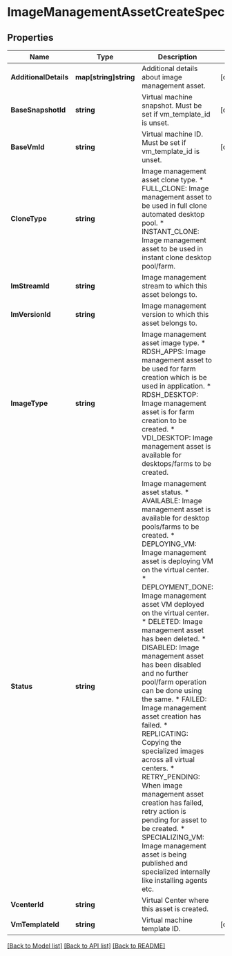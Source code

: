 # ImageManagementAssetCreateSpec

## Properties

Name | Type | Description | Notes
------------ | ------------- | ------------- | -------------
**AdditionalDetails** | **map[string]string** | Additional details about image management asset. | [optional] 
**BaseSnapshotId** | **string** | Virtual machine snapshot. Must be set if vm_template_id is unset. | [optional] 
**BaseVmId** | **string** | Virtual machine ID. Must be set if vm_template_id is unset. | [optional] 
**CloneType** | **string** | Image management asset clone type. * FULL_CLONE: Image management asset to be used in full clone automated desktop pool. * INSTANT_CLONE: Image management asset to be used in instant clone desktop pool/farm. | 
**ImStreamId** | **string** | Image management stream to which this asset belongs to. | 
**ImVersionId** | **string** | Image management version to which this asset belongs to. | 
**ImageType** | **string** | Image management asset image type. * RDSH_APPS: Image management asset to be used for farm creation which is be used in application. * RDSH_DESKTOP: Image management asset is for farm creation to be created. * VDI_DESKTOP: Image management asset is available for desktops/farms to be created. | 
**Status** | **string** | Image management asset status. * AVAILABLE: Image management asset is available for desktop pools/farms to be created. * DEPLOYING_VM: Image management asset is deploying VM on the virtual center. * DEPLOYMENT_DONE: Image management asset VM deployed on the virtual center. * DELETED: Image management asset has been deleted. * DISABLED: Image management asset has been disabled and no further pool/farm operation can be done using the same. * FAILED: Image management asset creation has failed. * REPLICATING: Copying the specialized images across all virtual centers. * RETRY_PENDING: When image management asset creation has failed, retry action is pending for asset to be created. * SPECIALIZING_VM: Image management asset is being published and specialized internally like installing agents etc. | 
**VcenterId** | **string** | Virtual Center where this asset is created. | 
**VmTemplateId** | **string** | Virtual machine template ID. | [optional] 

[[Back to Model list]](../README.md#documentation-for-models) [[Back to API list]](../README.md#documentation-for-api-endpoints) [[Back to README]](../README.md)


